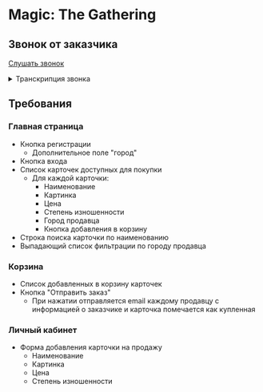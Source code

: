 # Magic: The Gathering

## Звонок от заказчика

[Слушать звонок](https://drive.google.com/file/d/1y6D9syEzc2JQP4Qk0kgT-jS8i7kZlATm/view?usp=sharing)

<details>
<summary>Транскрипция звонка</summary>
<p>
Приветики! Меня зовут Мила! Я люблю играть в Мэйджик Зэгазэринг.  Надеюсь, вы знакомы с этой замечательной игрой.

Я хочу создать маркетплейс, где все игроки могут выкладывать свои карточки на продажу. Ну и конечно остальные могут их купить.
Самое важное - это возможность быстрого поиска по названию и фильтрации по городу, в котором находится продавец.

Ну что, справитесь? Я на вас очень рассчитываю. Хорошего дня!
</p>
</details>

## Требования

### Главная страница

* Кнопка регистрации
  * Дополнительное поле "город"
* Кнопка входа
* Список карточек доступных для покупки
  * Для каждой карточки:
    * Наименование
    * Картинка
    * Цена
    * Степень изношенности
    * Город продавца
    * Кнопка добавления в корзину
* Строка поиска карточки по наименованию
* Выпадающий список фильтрации по городу продавца

### Корзина

* Список добавленных в корзину карточек
* Кнопка "Отправить заказ"
  * При нажатии отправляется email каждому продавцу с информацией о заказчике и карточка помечается как купленная

### Личный кабинет

* Форма добавления карточки на продажу
  * Наименование
  * Картинка
  * Цена
  * Степень изношенности
